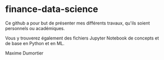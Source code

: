 # finance-data-science

Ce github a pour but de présenter mes différents travaux, qu'ils soient personnels ou académiques.

Vous y trouverez également des fichiers Jupyter Notebook de concepts et de base en Python et en ML.

Maxime Dumortier
